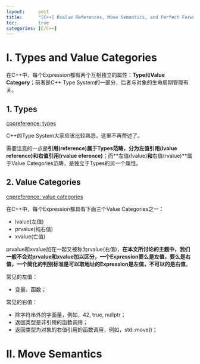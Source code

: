 ```yaml
---
layout:     post
title:      "[C++] Rvalue References, Move Semantics, and Perfect Forwarding"
toc:        true
categories: [C/C++]
---
```

# Ⅰ. Types and Value Categories
在C++中，每个Expression都有两个互相独立的属性：**Type**和**Value Category**；前者是C++ Type System的一部分，后者与对象的生命周期管理有关。
## 1. Types
[cppreference: types](https://en.cppreference.com/w/cpp/language/type)

C++的Type System大家应该比较熟悉，这里不再赘述了。

需要注意的一点是**引用(reference)**属于Types范畴，分为**左值引用(lvalue reference)**和**右值引用(rvalue eference)**；而**左值(lvalue)**和**右值(rvalue)**属于Value Categories范畴，是独立于Types的另一个属性。

## 2. Value Categories
[cppreference: value categories](https://en.cppreference.com/w/cpp/language/value_category)

在C++中，每个Expression都具有下面三个Value Categories之一：
* lvalue(左值)
* prvalue(纯右值)
* xvalue(亡值)

prvalue和xvalue加在一起又被称为rvalue(右值)，**在本文所讨论的主题中，我们一般不会对prvalue和xvalue加以区分，一个Expression要么是左值，要么是右值，一个简化的判别标准是可以取地址的Expression是左值，不可以的是右值**。

常见的左值：
* 变量、函数；

常见的右值：
* 除字符串外的字面量，例如，42, true, nullptr；
* 返回类型是非引用的函数调用；
* 返回类型为对象的右值引用的函数调用，例如，std::move()；


# Ⅱ. Move Semantics

